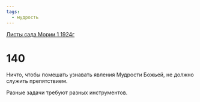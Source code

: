 ```yaml
---
tags:
  - мудрость
---
```


[Листы сада Мории 1 1924г](/agni/1924)

# 140
Ничто, чтобы помешать узнавать явления Мудрости Божьей, не должно служить препятствием.   

Разные задачи требуют разных инструментов.   

